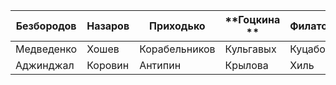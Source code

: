 | **Безбородов** 	| **Назаров** 	| **Приходько** 	| **Гоцкина ** 	| **Филатов** 	| **Шутова** 	| **Вечернина** 	| **Смирнов** 	| **Снопов** 	| **Нестеров** 	|
|----------------	|-------------	|---------------	|--------------	|-------------	|------------	|---------------	|-------------	|------------	|--------------	|
| Медведенко     	| Хошев       	| Корабельников 	| Кульгавых    	| Куцабов     	| Пружинина  	| Гафиятуллина  	| Орехов      	| Берестов   	| Вылков       	|
| Аджинджал      	| Коровин     	| Антипин       	| Крылова      	| Хиль        	| Пушкарева  	| Уварова       	| Гаврилова   	| Чернявский 	|              	|